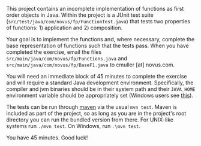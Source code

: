 This project contains an incomplete implementation of functions as first order objects in Java.
Within the project is a JUnit test suite (`src/test/java/com/novus/fp/FunctionTest.java`) that tests two properties
of functions: 1) application and 2) composition.

Your goal is to implement the functions and, where necessary, complete the base representation of functions such
that the tests pass. When you have completed the exercise, email the files `src/main/java/com/novus/fp/Functions.java` 
and `src/main/java/com/novus/fp/BaseF1.java` to cmuller [at] novus.com.

You will need an immediate block of 45 minutes to complete the exercise and will require a standard
Java development environment. Specifically, the compiler and jvm binaries should be in their system path
and their `JAVA_HOME` environment variable should be appropriately set (Windows users see [this](http://www.robertsindall.co.uk/blog/setting-java-home-variable-in-windows/)).

The tests can be run through [maven](http://maven.apache.org/download.cgi) via the usual `mvn test`. Maven is
included as part of the project, so as long as you are in the project's root directory you can run the bundled
version from there. For UNIX-like systems run `./mvn test`. On Windows, run `.\mvn test`.

You have 45 minutes. Good luck!
